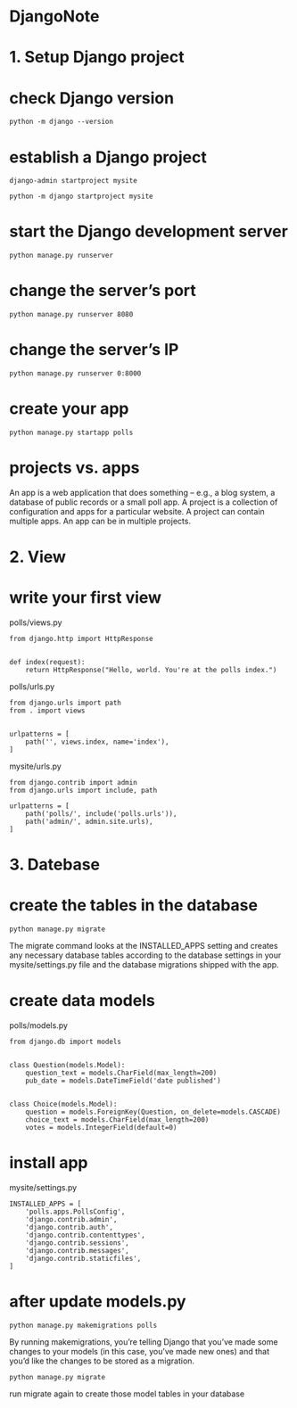 # DjangoNote

# 1. Setup Django project

# check Django version

`python -m django --version`

# establish a Django project

`django-admin startproject mysite`

`python -m django startproject mysite`

# start the Django development server

`python manage.py runserver`

# change the server’s port

`python manage.py runserver 8080`

# change the server’s IP

`python manage.py runserver 0:8000`

# create your app

`python manage.py startapp polls`

# projects vs. apps

An app is a web application that does something – e.g., a blog system, a database of public records or a small poll app. A project is a collection of configuration and apps for a particular website. A project can contain multiple apps. An app can be in multiple projects.

# 2. View

# write your first view

polls/views.py
```
from django.http import HttpResponse


def index(request):
    return HttpResponse("Hello, world. You're at the polls index.")
```

polls/urls.py
```
from django.urls import path
from . import views


urlpatterns = [
    path('', views.index, name='index'),
]
```

mysite/urls.py
```
from django.contrib import admin
from django.urls import include, path

urlpatterns = [
    path('polls/', include('polls.urls')),
    path('admin/', admin.site.urls),
]
```

# 3. Datebase

# create the tables in the database

`python manage.py migrate`

The migrate command looks at the INSTALLED_APPS setting and creates any necessary database tables according to the database settings in your mysite/settings.py file and the database migrations shipped with the app.

# create data models

polls/models.py
```
from django.db import models


class Question(models.Model):
    question_text = models.CharField(max_length=200)
    pub_date = models.DateTimeField('date published')


class Choice(models.Model):
    question = models.ForeignKey(Question, on_delete=models.CASCADE)
    choice_text = models.CharField(max_length=200)
    votes = models.IntegerField(default=0)
```

# install app

mysite/settings.py
```
INSTALLED_APPS = [
    'polls.apps.PollsConfig',
    'django.contrib.admin',
    'django.contrib.auth',
    'django.contrib.contenttypes',
    'django.contrib.sessions',
    'django.contrib.messages',
    'django.contrib.staticfiles',
]
```

# after update models.py

`python manage.py makemigrations polls`

By running makemigrations, you’re telling Django that you’ve made some changes to your models (in this case, you’ve made new ones) and that you’d like the changes to be stored as a migration.

`python manage.py migrate`

run migrate again to create those model tables in your database


